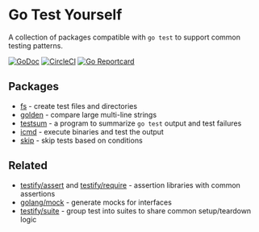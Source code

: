 # Go Test Yourself

A collection of packages compatible with `go test` to support common testing
patterns.

[![GoDoc](https://godoc.org/github.com/gotestyourself/gotestyourself?status.svg)](https://godoc.org/github.com/gotestyourself/gotestyourself)
[![CircleCI](https://circleci.com/gh/gotestyourself/gotestyourself/tree/master.svg?style=shield)](https://circleci.com/gh/gotestyourself/gotestyourself/tree/master)
[![Go Reportcard](https://goreportcard.com/badge/github.com/gotestyourself/gotestyourself)](https://goreportcard.com/report/github.com/gotestyourself/gotestyourself)


## Packages

* [fs](http://godoc.org/github.com/gotestyourself/gotestyourself/fs) -
  create test files and directories
* [golden](http://godoc.org/github.com/gotestyourself/gotestyourself/golden) -
  compare large multi-line strings
* [testsum](http://godoc.org/github.com/gotestyourself/gotestyourself/testsum) -
  a program to summarize `go test` output and test failures
* [icmd](http://godoc.org/github.com/gotestyourself/gotestyourself/icmd) -
  execute binaries and test the output
* [skip](http://godoc.org/github.com/gotestyourself/gotestyourself/skip) -
  skip tests based on conditions


## Related

* [testify/assert](https://godoc.org/github.com/stretchr/testify/assert) and 
  [testify/require](https://godoc.org/github.com/stretchr/testify/require) -
  assertion libraries with common assertions
* [golang/mock](https://github.com/golang/mock) - generate mocks for interfaces
* [testify/suite](https://godoc.org/github.com/stretchr/testify/suite) - 
  group test into suites to share common setup/teardown logic
